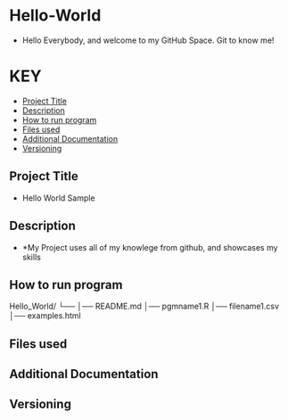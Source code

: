 # Hello-World
* Hello Everybody, and welcome to my GitHub Space. Git to know me!
# KEY
* [Project Title](#Project-Title)
* [Description](#Description)
* [How to run program](#How-to-run-program)
* [Files used](#Files-used)
* [Additional Documentation](#Additional-Documentation)
* [Versioning](#Versioning)
  
## Project Title
* Hello World Sample
  
## Description
* *My Project uses all of my knowlege from github, and showcases my skills
  
## How to run program
Hello_World/
└── 
    │── README.md
    │── pgmname1.R
    │── filename1.csv
    │── examples.html

## Files used
## Additional Documentation
## Versioning
